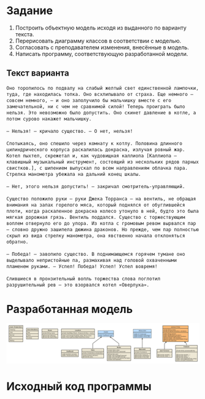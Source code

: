 # Задание

1. Построить объектную модель исходя из выданного по варианту текста.
2. Перерисовать диаграмму классов в соответствии с моделью.
3. Согласовать с преподавателем изменения, внесённые в модель.
4. Написать программу, соответствующую разработанной модели.

## Текст варианта

```
Оно торопилось по подвалу на слабый желтый свет единственной лампочки, туда, где находилась топка. Оно всхлипывало от страха. Еще немного — совсем немного, — и оно заполучило бы мальчишку вместе с его замечательной, ни с чем не сравнимой силой! Теперь проиграть было нельзя. Это невозможно было допустить. Оно скинет давление в котле, а потом сурово накажет мальчишку.

— Нельзя! — кричало существо. — О нет, нельзя!

Спотыкаясь, оно спешило через комнату к котлу. Половина длинного цилиндрического корпуса раскалилась докрасна, излучая ровный жар. Котел пыхтел, скрежетал и, как чудовищная каллиопа [Каллиопа — клавишный музыкальный инструмент, состоящий из нескольких рядов парных свистков.], с шипением выпускал по всем направлениям облачка пара. Стрелка манометра убежала на дальний конец шкалы.

— Нет, этого нельзя допустить! — закричал смотритель-управляющий.

Существо положило руки — руки Джека Торранса — на вентиль, не обращая внимания на запах горелого мяса, который поднялся от обуглившейся плоти, когда раскаленное докрасна колесо утонуло в ней, будто это была мягкая дорожная грязь. Вентиль поддался. Существо с торжествующим воплем отвернуло его до упора. Из котла с громовым ревом вырвался пар — словно дружно зашипела дюжина драконов. Но прежде, чем пар полностью скрыл из вида стрелку манометра, она явственно начала отклоняться обратно.

— Победа! — завопило существо. В поднимающемся горячем тумане оно выделывало непристойные па, размахивая над головой охваченными пламенем руками. — Успел! Победа! Успел! Успел вовремя!

Слившиеся в пронзительный вопль торжества слова поглотил разрушительный рев — это взорвался котел «Оверлука». 
```

# Разработанная модель

![Модель](uml-img.png)

# Исходный код программы